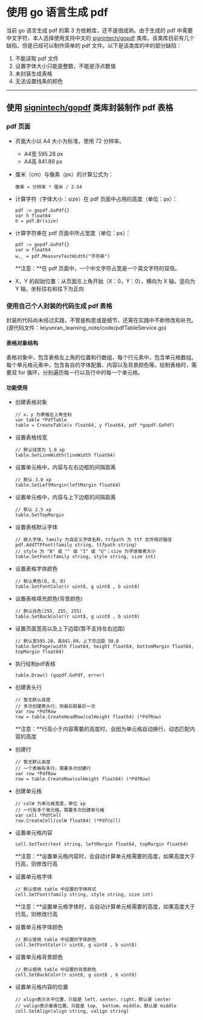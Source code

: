 # 使用 go 语言生成 pdf

当前 go 语言生成 pdf 的第 3 方依赖库，还不是很成熟。由于生成的 pdf 中需要中文字符，本人选择使用支持中文的 [signintech/gopdf](https://github.com/signintech/gopdf) 类库。该类库目前有几个缺陷，但是已经可以制作简单的 pdf 文件。以下是该类库的中的部分缺陷：
  1. 不能读取 pdf 文件
  2. 设置字体大小只能是整数，不能是浮点数值
  3. 未封装生成表格
  4. 无法设置线条的颜色
  
********************************************************************************

## 使用 [signintech/gopdf](https://github.com/signintech/gopdf) 类库封装制作 pdf 表格

### pdf 页面

* 页面大小以 A4 大小为标准，使用 72 分辨率。
  * A4宽 595.28 px
  * A4高 841.89 px
  
* 厘米（cm）与像素（px）的计算公式为：

      像素 = 分辨率 * 厘米 / 2.54
        
* 计算字符（字体大小：size）在 pdf 页面中占用的高度（单位：px）：

      pdf := gopdf.GoPdf{}
      var h float64
      h = pdf.Br(size)
        
* 计算字符串在 pdf 页面中所占宽度（单位：px）：

      pdf := gopdf.GoPdf{}
      var w float64
      w,_ = pdf.MeasureTextWidth("字符串")
        
  **注意：**在 pdf 页面中，一个中文字符占宽是一个英文字符的双倍。
  
* X，Y 的起始位置：从页面左上角开始（X：0，Y：0），横向为 X 轴，竖向为 Y 轴，坐标往右和往下为正向

### 使用自己个人封装的代码生成 pdf 表格

封装的代码尚未经过实践，不管是构思或是细节，还需在实践中不断修改和补充。
(源代码文件：leiyunran_learning_note/code/pdfTableService.go)

#### 表格对象结构

表格对象中，包含表格左上角的位置和行数组，每个行元素中，包含单元格数组。每个单元格元素中，包含各自的字体配置、内容以及背景颜色等。绘制表格时，需要双 for 循环，分别遍历每一行以及行中的每一个单元格。

#### 功能使用

* 创建表格对象

      // x，y 为表格左上角坐标
      var table *PdfTable
      table = CreateTable(x float64, y float64, pdf *gopdf.GoPdf)
    
* 设置表格线宽

      // 默认线宽为 1.0 xp
      table.SetLineWidth(lineWidth float64)
    
* 设置单元格中，内容与左右边框的间隔距离
      
      // 默认 3.0 xp
      table.SetLeftMargin(leftMargin float64)
      
* 设置单元格中，内容与上下边框的间隔距离

      // 默认 2.5 xp
      table.SetTopMargin
    
* 设置表格默认字体

      // 嵌入字体，family 为自定义字体名称，ttfpath 为 ttf 文件相对路径
      pdf.AddTTFFont(family string, ttfpath string)
      // style 为 "B" 或 "" 或 "I" 或 "U"；size 为字体像素大小
      table.SetFont(family string, style string, size int)
    
* 设置表格字体颜色
    
      // 默认黑色(0, 0, 0)
      table.SetFontColor(r uint8, g uint8 , b uint8) 
    
* 设置表格填充颜色(背景颜色)

      // 默认白色(255, 255, 255)
      table.SetBackColor(r uint8, g uint8 , b uint8)
    
* 设置页面宽高以及上下边距(暂不支持左右边距)

      // 默认宽595.28，高841.89，上下页边距 50.0
      table.SetPage(width float64, height float64, bottomMargin float64, topMargin float64)
      
* 执行绘制pdf表格

      table.Draw() (gopdf.GoPdf, error)    
    
* 创建表头行

      // 暂无默认高度
      // 多次创建表头行，则最后取最后一次
      var row *PdfRow
      row = table.CreateHeadRow(colHeight float64) (*PdfRow)
      
  **注意：**行高小于内容需要的高度时，会因为单元格自动换行，动态匹配内容的高度
  
* 创建行

      // 暂无默认高度
      // 一个表格有多行，需要多次创建行
      var row *PdfRow
      row = table.CreateRow(colHeight float64) (*PdfRow)
      
* 创建单元格

      // colW 为单元格宽度，单位 xp
      // 一行有多个单元格，需要多次创建单元格
      var cell *PdfCell
      row.CreateCell(colW float64) (*PdfCell)
      
* 设置单元格内容

      cell.SetText(text string, leftMargin float64, topMargin float64)
      
  **注意：**设置单元格内容时，会自动计算单元格需要的高度，如果高度大于行高，则修改行高
      
* 设置单元格字体
      
      // 默认使用 table 中设置的字体样式
      cell.SetFont(family string, style string, size int)
 
  **注意：**设置单元格字体时，会自动计算单元格需要的高度，如果高度大于行高，则修改行高
      
* 设置单元格字体颜色

      // 默认使用 table 中设置的字体颜色
      cell.SetFontColor(r uint8, g uint8 , b uint8)
      
* 设置单元格背景颜色

      // 默认使用 table 中设置的背景颜色
      cell.SetBackColor(r uint8, g uint8 , b uint8) 
      
* 设置单元格内容的位置

      // align表示水平位置，只能是 left、center、right，默认是 center
      // valign表示垂直位置，只能是 top、 bottom、middle，默认是 middle
      cell.SetAlign(align string, valign string)
      


